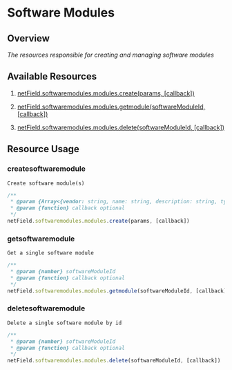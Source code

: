  # Software Modules

## Overview

*The resources responsible for creating and managing software modules*

## Available Resources

1. [netField.softwaremodules.modules.create(params, [callback])](#createsoftwaremodule)

2. [netField.softwaremodules.modules.getmodule(softwareModuleId, [callback])](#getsoftwaremodule)

3. [netField.softwaremodules.modules.delete(softwareModuleId, [callback])](#deletesoftwaremodule)

## Resource Usage

### createsoftwaremodule

    Create software module(s)

``` javascript
/**
 * @param {Array<{vendor: string, name: string, description: string, type: string, version: string}>} params
 * @param {function} callback optional
 */
netField.softwaremodules.modules.create(params, [callback])
```

### getsoftwaremodule

    Get a single software module

``` javascript
/**
 * @param {number} softwareModuleId
 * @param {function} callback optional
 */
netField.softwaremodules.modules.getmodule(softwareModuleId, [callback])
```
### deletesoftwaremodule

    Delete a single software module by id

``` javascript
/**
 * @param {number} softwareModuleId
 * @param {function} callback optional
 */
netField.softwaremodules.modules.delete(softwareModuleId, [callback])
```